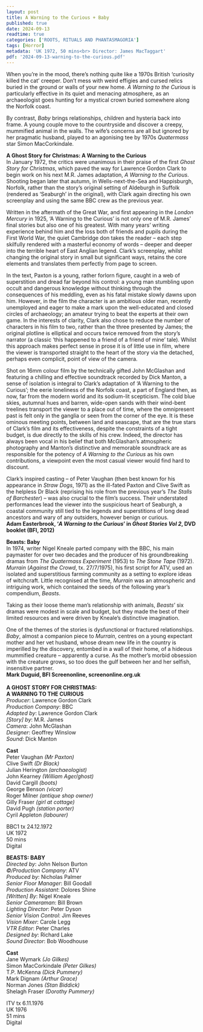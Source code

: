 ```yaml
---
layout: post
title: A Warning to the Curious + Baby
published: true
date: 2024-09-13
readtime: true
categories: ['ROOTS, RITUALS AND PHANTASMAGORIA']
tags: [Horror]
metadata: 'UK 1972, 50 mins<br> Director: James MacTaggart'
pdf: '2024-09-13-warning-to-the-curious.pdf'
---
```


When you’re in the mood, there’s nothing quite like a 1970s British ‘curiosity killed the cat’ creeper. Don’t mess with weird effigies and cursed relics buried in the ground or walls of your new home. _A Warning to the Curious_ is particularly effective in its quiet and menacing atmosphere, as an archaeologist goes hunting for a mystical crown buried somewhere along the Norfolk coast.

By contrast, _Baby_ brings relationships, children and hysteria back into frame. A young couple move to the countryside and discover a creepy, mummified animal in the walls. The wife’s concerns are all but ignored by her pragmatic husband, played to an agonising tee by 1970s _Quatermass_ star Simon MacCorkindale.  

**A Ghost Story for Christmas: A Warning to the Curious**  
In January 1972, the critics were unanimous in their praise of the first _Ghost Story for Christmas_, which paved the way for Lawrence Gordon Clark to begin work on his next M.R. James adaptation, _A Warning to the Curious_. Shooting began later that autumn, in Wells-next-the-Sea and Happisburgh, Norfolk, rather than the story’s original setting of Aldeburgh in Suffolk (rendered as ‘Seaburgh’ in the original), with Clark again directing his own screenplay and using the same BBC crew as the previous year.

Written in the aftermath of the Great War, and first appearing in the _London Mercury_ in 1925, ‘A Warning to the Curious’ is not only one of M.R. James’ final stories but also one of his greatest. With many years’ writing experience behind him and the loss both of friends and pupils during the First World War, the quiet Cambridge don takes the reader – each step skilfully rendered with a masterful economy of words – deeper and deeper into the terrible heart of East Anglian legend. Clark’s screenplay, whilst changing the original story in small but significant ways, retains the core elements and translates them perfectly from page to screen.

In the text, Paxton is a young, rather forlorn figure, caught in a web of superstition and dread far beyond his control: a young man stumbling upon occult and dangerous knowledge without thinking through the consequences of his meddling, even as his fatal mistake slowly dawns upon him. However, in the film the character is an ambitious older man, recently unemployed and eager to make a mark upon the well-educated and closed circles of archaeology; an amateur trying to beat the experts at their own game. In the interests of clarity, Clark also chose to reduce the number of characters in his film to two, rather than the three presented by James; the original plotline is elliptical and occurs twice removed from the story’s narrator (a classic ‘this happened to a friend of a friend of mine’ tale). Whilst this approach makes perfect sense in prose it is of little use in film, where the viewer is transported straight to the heart of the story via the detached, perhaps even complicit, point of view of the camera.

Shot on 16mm colour film by the technically gifted John McGlashan and featuring a chilling and effective soundtrack recorded by Dick Manton, a sense of isolation is integral to Clark’s adaptation of ‘A Warning to the Curious’; the eerie loneliness of the Norfolk coast, a part of England then, as now, far from the modern world and its sodium-lit scepticism. The cold blue skies, autumnal hues and barren, wide-open sands with their wind-bent treelines transport the viewer to a place out of time, where the omnipresent past is felt only in the ganglia or seen from the corner of the eye. It is these ominous meeting points, between land and seascape, that are the true stars of Clark’s film and its effectiveness, despite the constraints of a tight budget, is due directly to the skills of his crew. Indeed, the director has always been vocal in his belief that both McGlashan’s atmospheric photography and Manton’s distinctive and memorable soundtrack are as responsible for the potency of _A Warning to the Curious_ as his own contributions, a viewpoint even the most casual viewer would find hard to discount.

Clark’s inspired casting – of Peter Vaughan (then best known for his appearance in _Straw Dogs_, 1971) as the ill-fated Paxton and Clive Swift as the helpless Dr Black (reprising his role from the previous year’s _The Stalls of Barchester_) – was also crucial to the film’s success. Their understated performances lead the viewer into the suspicious heart of Seaburgh, a coastal community still tied to the legends and superstitions of long dead ancestors and wary of any outsiders, however benign or curious.  
**Adam Easterbrook, ‘_A Warning to the Curious_’ in _Ghost Stories Vol 2_,  DVD booklet (BFI, 2012)**  

**Beasts: Baby**  
In 1974, writer Nigel Kneale parted company with the BBC, his main paymaster for over two decades and the producer of his groundbreaking dramas from _The Quatermass Experiment_ (1953) to _The Stone Tape_ (1972). _Murrain_ (_Against the Crowd_, tx. 27/7/1975), his first script for ATV, used an isolated and superstitious farming community as a setting to explore ideas of witchcraft. Little recognised at the time, _Murrain_ was an atmospheric and intriguing work, which contained the seeds of the following year’s compendium, _Beasts_.

Taking as their loose theme man’s relationship with animals, _Beasts_’ six dramas were modest in scale and budget, but they made the best of their limited resources and were driven by Kneale’s distinctive imagination.

One of the themes of the stories is dysfunctional or fractured relationships. _Baby_, almost a companion piece to _Murrain_, centres on a young expectant mother and her vet husband, whose dream new life in the country is imperilled by the discovery, entombed in a wall of their home, of a hideous mummified creature – apparently a curse. As the mother’s morbid obsession with the creature grows, so too does the gulf between her and her selfish, insensitive partner.  
**Mark Duguid, BFI Screenonline, screenonline.org.uk**  
<br>
**A GHOST STORY FOR CHRISTMAS:  
A WARNING TO THE CURIOUS**  
_Producer_: Lawrence Gordon Clark  
_Production Company_: BBC  
_Adapted by_: Lawrence Gordon Clark  
_[Story] by_: M.R. James  
_Camera_: John McGlashan  
_Designer_: Geoffrey Winslow  
_Sound_: Dick Manton  

**Cast**  
Peter Vaughan _(Mr Paxton)_  
Clive Swift _(Dr Black)_  
Julian Herington _(archaeologist)_  
John Kearney _(William Ager/ghost)_  
David Cargill _(boots)_  
George Benson _(vicar)_  
Roger Milner _(antique shop owner)_  
Gilly Fraser _(girl at cottage)_  
David Pugh _(station porter)_  
Cyril Appleton _(labourer)_  

BBC1 tx 24.12.1972  
UK 1972  
50 mins  
Digital  

**BEASTS: BABY**  
_Directed by_: John Nelson Burton  
_©/Production Company_: ATV  
_Produced by_: Nicholas Palmer  
_Senior Floor Manager_: Bill Goodall  
_Production Assistant_: Dolores Shine  
_[Written] By_: Nigel Kneale  
_Senior Cameraman_: Bill Brown  
_Lighting Director_: Peter Dyson  
_Senior Vision Control_: Jim Reeves  
_Vision Mixer_: Carole Legg  
_VTR Editor_: Peter Charles  
_Designed by_: Richard Lake  
_Sound Director_: Bob Woodhouse  

**Cast**  
Jane Wymark _(Jo Gilkes)_  
Simon MacCorkindale _(Peter Gilkes)_  
T.P. McKenna _(Dick Pummery)_  
Mark Dignam _(Arthur Grace)_  
Norman Jones _(Stan Biddick)_  
Shelagh Fraser _(Dorothy Pummery)_  

ITV tx 6.11.1976  
UK 1976  
51 mins  
Digital  
<!--stackedit_data:
eyJoaXN0b3J5IjpbLTI5MDMyNzY1MF19
-->